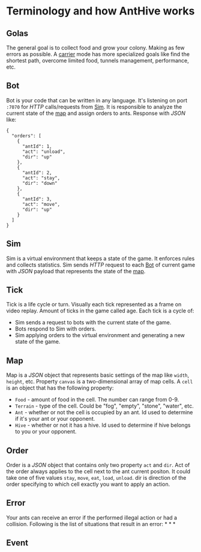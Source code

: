 # Terminology and how AntHive works

## Golas
The general goal is to collect food and grow your colony. Making as few errors as possible. A [carrier](https://profile.anthive.io/career) mode has more specialized goals like find the shortest path, overcome limited food, tunnels management, performance, etc.

## Bot
Bot is your code that can be written in any language. It's listening on port `:7070` for *HTTP* calls/requests from [Sim](#sim). It is responsible to analyze the current state of the [map](#map) and assign orders to ants. Response with *JSON* like: 

```
{
  "orders": [
    {
      "antId": 1,
      "act": "unload",
      "dir": "up"
    },
    {
      "antId": 2,
      "act": "stay",
      "dir": "down"
    },
    {
      "antId": 3,
      "act": "move",
      "dir": "up"
    }
  ]
}
```

## Sim
Sim is a virtual environment that keeps a state of the game. It enforces rules and collects statistics. Sim sends *HTTP* request to each [Bot](#bot) of current game with *JSON* payload that represents the state of the [map](#map).

## Tick
Tick is a life cycle or turn. Visually each tick represented as a frame on video replay. Amount of ticks in the game called age. Each tick is a cycle of:
* Sim sends a request to bots with the current state of the game.
* Bots respond to Sim with orders.
* Sim applying orders to the virtual environment and generating a new state of the game.

## Map
Map is a *JSON* object that represents basic settings of the map like `width`, `height`, etc. Property `canvas` is a two-dimensional array of map cells. A `cell` is an object that has the following property:
* `Food` - amount of food in the cell. The number can range from 0-9.
* `Terrain` - type of the cell. Could be "fog", "empty", "stone", "water", etc.
* `Ant` - whether or not the cell is occupied by an ant. Id used to determine if it's your ant or your opponent.
* `Hive` - whether or not it has a hive. Id used to determine if hive belongs to you or your opponent.

## Order
Order is a *JSON* object that contains only two property `act` and `dir`. Act of the order always applies to the cell next to the ant current positon. It could take one of five values `stay`, `move`,  `eat`, `load`, `unload`.
dir is direction of the order specifying to which cell exactly you want to apply an action.

## Error
Your ants can receive an error if the performed illegal action or had a collision. Following is the list of situations that result in an error:
* 
*
*

## Event